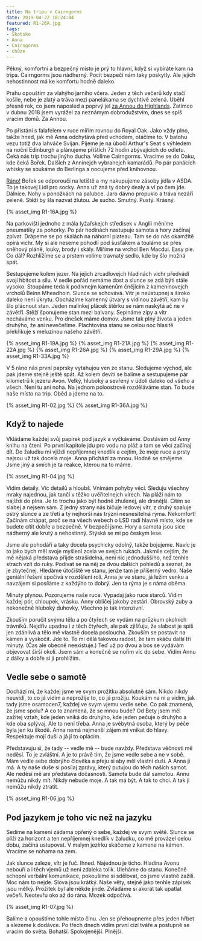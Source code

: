 ```yaml
---
title: Na tripu v Cairngorms
date: 2019-04-22 18:24:44
featured: R1-26A.jpg
tags:
- Skotsko
- Anna
- Cairngorms
- chůze
---
```

Pěkný, komfortní a bezpečný místo je prý to hlavní, když si vybíráte kam na tripa. Cairngorms jsou nádherný. Pocit bezpečí nám taky poskytly. Ale jejich nehostinnost má ke komfortu hodně daleko.
<!-- more -->

Prahu opouštim za vlahýho jarního včera. Jeden z těch večerů kdy stačí košile, nebe je zlatý a tráva mezi panelákama se dychtivě zelená. Uběhl přesně rok, co jsem naposled a poprvý jel [za Annou do Highlands](/Za-Annou-do-Highlands/). Zatímco v dubnu 2018 jsem vyrážel za neznámym dobrodužstvim, dnes se spíš vracim domů. Za Annou.

Po přistání s falafelem v ruce mířim rovnou do Royal Oak. Jako vždy plno, takže hned, jak mě Anna odchytává před vchodem, otáčíme to. V batohu vezu totiž dva lahváče Svijan. Pijeme je na úbočí Arthur's Seat s výhledem na noční Edinburgh a plánujeme příštích 72 hodin zbývajících do odletu. Čeká nás trip trochu jinýho ducha. Volíme Cairngorms. Vracíme se do Oaku, kde čeká Bořek. Dalších z Anninejch vybranejch kamarádů. Po pár panácích whisky se soukáme do Berlinga a nocujeme před knihovnou.

[Ráno!](https://www.youtube.com/watch?v=sVJttmKuKas) Bořek se odporoučí na letiště a my nakupujeme zásoby jídla v ASDA. To je takovej Lidl pro socky. Anna už zná ty dobrý dealy a ví po čem jde. Dálnice. Nohy v ponožkách na palubce. Jaro dávno propuklo a tráva nezáří zeleně. Stěží by šla nazvat žlutou. Je sucho. Smutný. Pustý. Krásný.

{% asset_img R1-16A.jpg %}

Na parkovišti jednoho z mála lyžařskejch středisek v Anglii měníme pneumatiky za pohorky. Po pár hodinách nastupuje samota a hory začínaj zpívat. Drápeme se po skalách na náhorní plateau. Tam se do nás okamžitě opírá vichr. My si ale neseme pohodlí pod šusťákem a touláme se přes sněhový pláně, louky, brody i skály. Míříme na vrchol Ben Macdui. Easy pie. Co dál? Rozhlížíme se a prstem volíme travnatý sedlo, kde by šlo možná spát.

Sestupujeme kolem jezer. Na jejich zrcadlovejch hladinách vichr předvádí svojí hbitost a sílu. V sedle pořád nemáme dost a slunce se zdá býti stále vysoko. Stoupáme teda k podivnejm kamenům čnějícím z kameninovejch vrcholů Beinn Mheadhoin. Slunce se schovává. Vítr je neústupnej a široko daleko není úkrytu. Obcházíme kamenný útvary s vidinou závětří, kam by šlo plácnout stan. Jeden malinkej plácek štěrku se nám naskýtá ač ne v závětří. Stěží šponujeme stan mezi balvany. Sepínáme zipy a vítr necháváme venku. Pro dnešek máme domov. Jsme tak plný života a jeden druhýho, že ani nevečeříme. Plachtovina stanu se celou noc hlasitě překřikuje s meluzínou našeho závětří.

{% asset_img R1-19A.jpg %}
{% asset_img R1-21A.jpg %}
{% asset_img R1-22A.jpg %}
{% asset_img R1-26A.jpg %}
{% asset_img R1-29A.jpg %}
{% asset_img R1-33A.jpg %}

V 5 ráno nás první paprsky vytahujou ven ze stanu. Sledujeme východ, ale pak jdeme stejně ještě spát. Až kolem devíti se balíme a sestupujeme pár kilometrů k jezeru Avon. Velký, hluboký a sevřený v údolí daleko od všeho a všech. Není tu ani noha. Na jednom poloostrově rozděláváme stan. To bude naše místo na trip. Oběd a jdeme na to.

{% asset_img R1-02.jpg %}
{% asset_img R1-36A.jpg %}

## Když to najede

Vkládáme každej svůj papírek pod jazyk a vyčkáváme. Dostávám od Anny knihu na čtení. Po první kapitole jdu pro vodu na pláž a tam se věci začínaj dít. Do žaludku mi vjíždí nepříjemnej knedlík a cejtim, že moje ruce a prsty nejsou už tak docela moje. Anna přichází za mnou. Hodně se smějeme. Jsme jiný a smích je ta reakce, kterou na to máme.

{% asset_img R1-04.jpg %}

Vidim detaily. Víc detailů a hloubš. Vnímám pohyby věcí. Sleduju všechny mraky najednou, jak tančí v těžko uvěřitelnejch vírech. Na pláži nám to najíždí do plna. Je to trochu jako být hodně zhulenej, ale drsnější. Cítím se slabej a nejsem sám. Z jedný strany nás bičuje ledovej vítr, z druhý spaluje ostrý slunce a ze třetí a tý nejhorší nás trýzní nesnesitelná rýma. Nekomfort! Začínám chápat, proč se na všech webech o LSD radí hlavně místo, kde se budete cítit dobře a bezpečně. V bezpečí jsme. Hory a samota jsou sice nádherný ale krutý a nehostinný. Stýská se mi po českym lese.

Jsme ale pohodáři a taky docela psychicky odolný, takže bojujeme. Navíc je to jako bych měl svoje myšlení zcela ve svejch rukách. Jakmile cejtim, že mě nějaká představa přijde strašidelná, není nic jednoduššího, než tenhle strach vzít do ruky. Podívat se na něj ze dvou dalších pohledů a seznat, že je zbytečnej. Hledáme útočiště ve stanu, jenže tam je příšerný vedro. Naše geniální řešení spočívá v rozdělení rolí. Anna je ve stanu, já ležim venku a navzájem si posíláme z každýho to dobrý. Jen ta rýma je s náma oběma.

Minuty plynou. Pozorujeme naše ruce. Vypadaj jako ruce starců. Vidim každej pór, chloupek, vrásku. Anny obličej jakoby zestárl. Obrovský zuby a nekonečně hluboký duhovky. Všechno je tak intenzivní.

Zkouším poručit svýmu tělu a po čtyřech se vydám na průzkum okolních trávníků. Nejdřív upadnu i z těch čtyřech, ale pak zjišťuju, že slabost je spíš jen zdánlivá a tělo mě vlastně docela poslouchá. Zkouším se postavit na kámen a vyskočit. Jde to. To mi dělá takovou radost, že tam skáču další tři minuty. (Čas ale obecně neexistuje.) Teď už po dvou a bos se vydávám objevovat širší okolí. Jsem sám a konečně se nořim víc do sebe. Vidim Annu z dálky a dobře si ji prohlížim.

## Vedle sebe o samotě

Dochází mi, že každej jsme ve svym prožitku absolutně sám. Nikdo nikdy neuvidí, to co já vidim a neprožije to, co já prožiju. Koukám na ni a vidim, jak tady jsme osamocen7, každej ve svym vjemu vedle sebe. Co pak znamená, že jsme spolu? A co to znamená, že se mnou bude? Od Bety jsem měl zažitej vztah, kde jeden vniká do druhýho, kde jeden pečuje o druhýho a kde oba splývaj. Ale to není třeba. Anna je svébytná osoba, který by péče byla jen ku škodě. Anna nemá nejmenší zájem mi vnikat do hlavy. Respektuje mojí duši a já jí to oplácim.

Představuju si, že tady -- vedle mě -- bude navždy. Představa věčnosti mě neděsí. To je zvláštní. A je to právě tim, že jsme vedle sebe a ne v sobě. Mám vedle sebe dobrýho člověka a přeju si aby měl vlastní duši. A Anna ji má. A ty naše duše si posílaj zprávy, který putujou do těch našich samot. Ale neděsí mě ani představa dočasnosti. Samota bude dál samotou. Annu nemůžu nikdy mít. Nikdy nebude moje. A tak má být. A tak to chci. A tak ji nemůžu nikdy ztratit.

{% asset_img R1-06.jpg %}

## Pod jazykem je toho víc než na jazyku
Sedíme na kameni zádama opřený o sebe, každej ve svym světě. Slunce se plíží za horizont a ten nepříjemnej knedlík v žaludku, co mě provázel celou dobu, začíná ustupovat. V malym jezírku skáčeme z kamene na kámen. Vracíme se nohama na zem.

Jak slunce zaleze, vítr je fuč. Ihned. Najednou je ticho. Hladina Avonu nebouří a i těch vjemů už není zdaleka tolik. Uleháme do stanu. Konečně schopní verbální komunikace, pokoušíme si sdělovat, co jsme vlastně zažili. Moc nám to nejde. Slova jsou krátký. Naše věty, stejně jako tenhle zápisek jsou mělký. Prožitek byl ale někde jinde. Zvládáme si akorát tak upatlat večeři. Neotevřu oko až do rána. Mozek odpočívá.

{% asset_img R1-07.jpg %}

Balíme a opouštíme tohle místo činu. Jen se přehoupneme přes jeden hřbet a slezeme k dodávce. Po třech dnech vidím první cizí tváře a postupně se vracim do světa. Bohatší. Spokojenější. Plnější.
